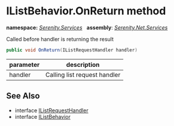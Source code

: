 # IListBehavior.OnReturn method
**namespace:** *[Serenity.Services](../../README.md#serenity.services-namespace)*   **assembly**: *[Serenity.Net.Services](../../README.md)*

Called before handler is returning the result

```csharp
public void OnReturn(IListRequestHandler handler)
```

| parameter | description |
| --- | --- |
| handler | Calling list request handler |

## See Also

* interface [IListRequestHandler](../IListRequestHandler.md)
* interface [IListBehavior](../IListBehavior.md)